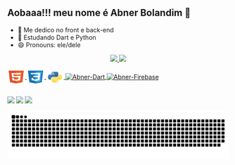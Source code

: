 ## Aobaaa!!! meu nome é Abner Bolandim 👋


- 🔭 Me dedico no front e back-end
- 🌱 Estudando Dart e Python
- 😄 Pronouns: ele/dele

<div align="center">
  <a href="https://github.com/Zearck">
  <img height="180em" src="https://github-readme-stats.vercel.app/api?username=Zearck&show_icons=true&theme=dracula&include_all_commits=true&count_private=true"/>
  <img height="180em" src="https://github-readme-stats.vercel.app/api/top-langs/?username=Zearck&layout=compact&langs_count=7&theme=dracula"/>
</div>

<div style="display: inline_block"><br>
  <img align="center" alt="Abner-HTML" height="30" width="40" src="https://raw.githubusercontent.com/devicons/devicon/master/icons/html5/html5-original.svg">
  <img align="center" alt="Abner-CSS" height="30" width="40" src="https://raw.githubusercontent.com/devicons/devicon/master/icons/css3/css3-original.svg">
  <img align="center" alt="Abner-Python" height="30" width="40" src="https://raw.githubusercontent.com/devicons/devicon/master/icons/python/python-original.svg">
  <img align="center" alt="Abner-Dart" height="30" width="40" src="https://cdn.jsdelivr.net/gh/devicons/devicon/icons/dart/dart-original.svg">
  <img align="center" alt="Abner-Firebase" height="30" width="40" src="https://cdn.jsdelivr.net/gh/devicons/devicon/icons/firebase/firebase-plain.svg">
</div>

##

<div> 
 <a href="https://discord.gg/zearck#1404" target="_blank"><img src="https://img.shields.io/badge/Discord-7289DA?style=for-the-badge&logo=discord&logoColor=white" target="_blank"></a> 
  <a href = "mailto:contato.abnerbolandim@gmail.com"><img src="https://img.shields.io/badge/-Gmail-%23333?style=for-the-badge&logo=gmail&logoColor=white" target="_blank"></a>
  <a href="https://www.linkedin.com/in/abner-bolandim-550bb224a/" target="_blank"><img src="https://img.shields.io/badge/-LinkedIn-%230077B5?style=for-the-badge&logo=linkedin&logoColor=white" target="_blank"></a> 
 
  ![snake_gif](https://github.com/Zearck/Zearck/blob/output/github-contribution-grid-snake.svg)
 
</div>
